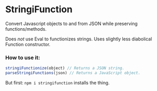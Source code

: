 # StringiFunction

Convert Javascript objects to and from JSON while preserving functions/methods.

Does *not* use Eval to functionizes strings. Uses slightly less diabolical Function constructor.

### How to use it:

```javascript
stringiFunctionize(object) // Returns a JSON string.
parseStringiFunctions(json) // Returns a JavaScript object.
```

But first: `npm i stringifunction` installs the thing.
